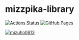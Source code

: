 # mizzpika-library
[![Actions Status](https://github.com/mizzpika/mizzpika-library/workflows/verify/badge.svg)](https://github.com/mizzpika/mizzpika-library/actions) 
[![GitHub Pages](https://img.shields.io/static/v1?label=GitHub+Pages&message=+&color=brightgreen&logo=github)](https://mizzpika.github.io/mizzpika-library/) 

[![mizuho0613](https://img.shields.io/endpoint?url=https%3A%2F%2Fatcoder-badges.now.sh%2Fapi%2Fatcoder%2Fjson%2Fmizuho0613)](https://atcoder.jp/users/mizuho0613)
